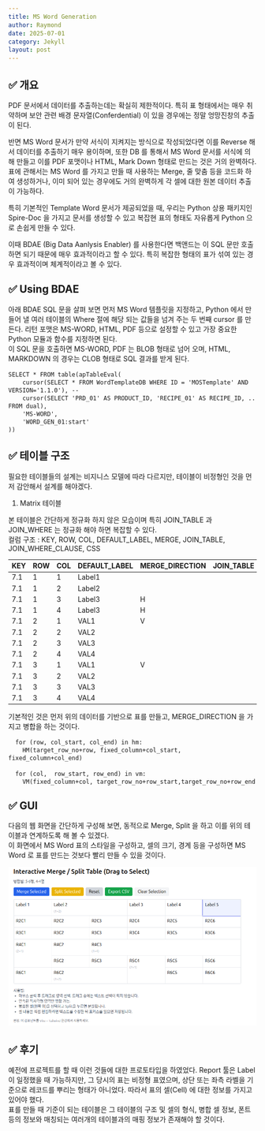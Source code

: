 ```yaml
---
title: MS Word Generation
author: Raymond
date: 2025-07-01
category: Jekyll
layout: post
---
```




## ✅ 개요

PDF 문서에서 데이터를 추출하는데는 확실히 제한적이다.  특히 표 형태에서는 매우 취약하며 보안 관련 배경 문자열(Conferdential) 이
있을 경우에는 정말 엉망진창의 추출이 된다. <br>

반면 MS Word 문서가 만약 서식이 지켜지는 방식으로 작성되었다면 이를 Reverse 해서 데이터를 추출하기 매우 용이하며,
또한 DB 를 통해서 MS Word 문서를 서식에 의해 만들고 이를 PDF 포맷이나 HTML, Mark Down 형태로 만드는 것은 거의 완벽하다.
<br>
표에 관해서는 MS Word 를 가지고 만들 때 사용하는 Merge, 줄 맞춤 등을 코드화 하여 생성하거나, 이미 되어 있는 경우에도 거의 완벽하게 각 셀에
대한 원본 데이터 추출이 가능하다.<br>

특히 기본적인 Template Word 문서가 제공되었을 때, 우리는 Python 상용 패키지인 Spire-Doc 을 가지고 문서를 생성할 수 있고
복잡현 표의 형태도 자유롭게 Python 으로 손쉽게 만들 수 있다.

이때 BDAE (Big Data Aanlysis Enabler) 를 사용한다면 백앤드는 이 SQL 문만 호출하면 되기 때문에 매우 효과적이라고 할 수 있다.
특히 복잡한 형태의 표가 섞여 있는 경우 효과적이며 체계적이라고 볼 수 있다.<br>



## ✅ Using BDAE
아래 BDAE SQL 문을 살펴 보면 먼저 MS Word 템플릿을 지정하고, Python 에서 만들어 낼 여러 테이블의 Where 절에 해당 되는 값들을
넘겨 주는 두 번째 cursor 를 만든다. 리턴 포맷은 MS-WORD, HTML, PDF 등으로 설정할 수 있고 가장 중요한 Python 모듈과 함수를 지정하면 된다.<br>
이 SQL 문을 호출하면 MS-WORD, PDF 는 BLOB 형태로 넘어 오며, HTML, MARKDOWN 의 경우는 CLOB 형태로 SQL 결과를 받게 된다.
```
SELECT * FROM table(apTableEval(
    cursor(SELECT * FROM WordTemplateDB WHERE ID = 'MOSTemplate' AND VERSION='1.1.0'), --
    cursor(SELECT 'PRD_01' AS PRODUCT_ID, 'RECIPE_01' AS RECIPE_ID, .. FROM dual),
    'MS-WORD',
    'WORD_GEN_01:start'
))
```

## ✅ 테이블 구조

필요한 테이블들의 설계는 비지니스 모델에 따라 다르지만, 테이블이 비정형인 것을 먼저 감안해서 설계를 해야겠다.

1. Matrix 테이블

본 테이블은 간단하게 정규화 하지 않은 모습이며 특히 JOIN_TABLE 과 JOIN_WHERE 는 정규화 해야 하면 복잡할 수 있다.<br>
컬럼 구조 : KEY, ROW, COL, DEFAULT_LABEL, MERGE, JOIN_TABLE, JOIN_WHERE_CLAUSE, CSS <br>

|KEY|ROW|COL|DEFAULT_LABEL|MERGE_DIRECTION|JOIN_TABLE|JOIN_WHERE|CSS|
|--|--|--|--|--|--|--|--|
|7.1 |1 |1 |Label1|  |  |  |  |
|7.1 |1 |2 |Label2|  |  |  |  |
|7.1 |1 |3 |Label3|H |  |  |  |
|7.1 |1 |4 |Label3|H |  |  |  |
|7.1 |2 |1 |VAL1  |V |  |  |  |
|7.1 |2 |2 |VAL2  |  |  |  |  |
|7.1 |2 |3 |VAL3  |  |  |  |  |
|7.1 |2 |4 |VAL4  |  |  |  |  |
|7.1 |3 |1 |VAL1  |V |  |  |  |
|7.1 |3 |2 |VAL2  |  |  |  |  |
|7.1 |3 |3 |VAL3  |  |  |  |  |
|7.1 |3 |4 |VAL4  |  |  |  |  |

기본적인 것은 먼저 위의 데이터를 기반으로 표를 만들고, MERGE_DIRECTION 을 가지고 병합을 하는 것이다.<br>

```
  for (row, col_start, col_end) in hm:
    HM(target_row_no+row, fixed_column+col_start, fixed_column+col_end)
    
  for (col,  row_start, row_end) in vm:
    VM(fixed_column+col, target_row_no+row_start,target_row_no+row_end
```        

## ✅ GUI

다음의 웹 화면을 간단하게 구성해 보면, 동적으로 Merge, Split 을 하고 이를 위의 테이블과 연계하도록 해 볼 수 있겠다.<br>
이 화면에서 MS Word 표의 스타일을 구성하고, 셀의 크기, 경계 등을 구성하면 MS Word 로 표를 만드는 것보다 빨리 만들 수 있을 것이다. <br>

<img src="../assets/MergeAndSplit.png" >


## ✅ 후기
예전에 프로젝트를 할 때 이런 것들에 대한 프로토타입을 하였었다.  Report 툴은 Label 이 일정했을 때 가능하지만, 그 당시의 표는
비정형 표였으며, 상단 또는 좌측 라벨을 기준으로 레코드를 뿌리는 형태가 아니었다. 따라서 표의 셀(Cell) 에 대한 정보를 가지고 있어야 했다.
<br>
표를 만들 때 기준이 되는 테이블은 그 테이블의 구조 및 셀의 형식, 병합 셀 정보, 폰트 등의 정보와 매칭되는 여러개의 테이블과의 매핑 정보가
존재해야 할 것이다. <br>



